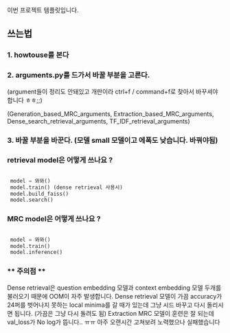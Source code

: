 이번 프로젝트 템플릿입니다.

## 쓰는법
### 1. howtouse를 본다
### 2. arguments.py를 드가서 바꿀 부분을 고른다. 
(argument들이 정리도 안돼있고 개판이라 ctrl+f / command+f로 찾아서 바꾸셔야합니다 ㅎㅎ;;)

(Generation_based_MRC_arguments, 
Extraction_based_MRC_arguments,
Dense_search_retrieval_arguments, 
TF_IDF_retrieval_arguments)

### 3. 바꿀 부분을 바꾼다. (모델 small 모델이고 에폭도 낮습니다. 바꿔야됨)

### retrieval model은 어떻게 쓰나요 ?

```python

 model = 뫄뫄()
 model.train() (dense retrieval 사용시)
 model.build_faiss()
 model.search()

```

### MRC model은 어떻게 쓰나요 ?

```python

 model = 뫄뫄()
 model.train()
 model.inference()

```

### ** 주의점 **
Dense retrieval은 question embedding 모델과 context embedding 모델 두개를 불러오기 때문에 OOM이 자주 발생합니다.
Dense retrieval 모델이 가끔 accuracy가 24퍼를 벗어나지 못하는 local minima를 갈 때가 있는데 그냥 시드 바꾸고 다시 돌리시면 됩니다. (가끔은 그냥 다시 돌려도 됨)
Extraction MRC 모델이 훈련은 잘 되는데 val_loss가 No log가 뜹니다.. ㅠㅠ 아주 오랜시간 고쳐보려 노력했으나 실패했습니다
